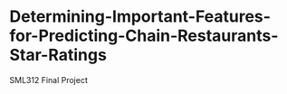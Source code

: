 # Determining-Important-Features-for-Predicting-Chain-Restaurants-Star-Ratings
SML312 Final Project
